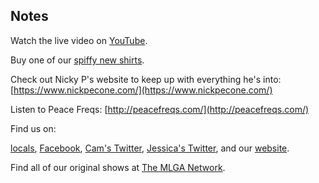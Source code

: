 ## Notes

Watch the live video on [YouTube](https://youtu.be/X_XYvol9SFQ).

Buy one of our [spiffy new shirts](https://www.amazon.com/The-Mad-Ones-T-Shirt/dp/B08TX8JWRG/ref=pd_ybh_a_3?_encoding=UTF8&psc=1&refRID=1E8N867B3XZ406PKEJST).

Check out Nicky P's website to keep up with everything he's into: [https://www.nickpecone.com/](https://www.nickpecone.com/)

Listen to Peace Freqs: [http://peacefreqs.com/](http://peacefreqs.com/)

Find us on:

[locals](https://themadones.locals.com/), [Facebook](https://www.facebook.com/WeAreTheMad/), [Cam's Twitter](https://twitter.com/CamHarless), [Jessica's Twitter](https://twitter.com/soupcanarchist), and our [website](http://wearethemad.com).

Find all of our original shows at [The MLGA Network](https://mlganetwork.com).

